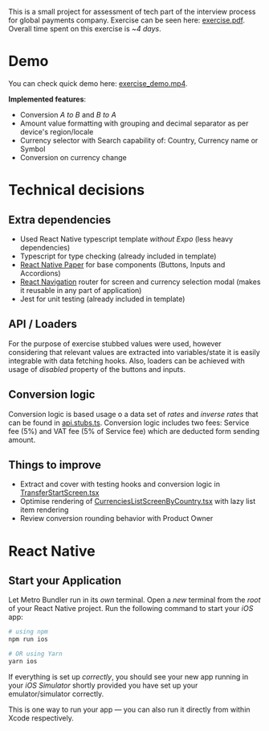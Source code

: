 This is a small project for assessment of tech part of the interview process for global payments company. Exercise can
be seen here: [exercise.pdf](exercise.pdf). Overall time spent on this exercise is ~_4 days_.

# Demo
You can check quick demo here: [exercise_demo.mp4](exercise_demo.mp4).

**Implemented features**:
- Conversion _A to B_ and _B to A_  
- Amount value formatting with grouping and decimal separator as per device's region/locale
- Currency selector with Search capability of: Country, Currency name or Symbol
- Conversion on currency change

# Technical decisions
## Extra dependencies
- Used React Native typescript template _without Expo_ (less heavy dependencies)
- Typescript for type checking (already included in template)
- [React Native Paper](https://reactnativepaper.com/) for base components (Buttons, Inputs and Accordions)
- [React Navigation](https://reactnavigation.org/) router for screen and currency selection modal (makes it reusable in
  any part of application)
- Jest for unit testing (already included in template)

## API / Loaders
For the purpose of exercise stubbed values were used, however considering that relevant values are extracted into
variables/state it is easily integrable with data fetching hooks. Also, loaders can be achieved with usage of _disabled_
property of the buttons and inputs.

## Conversion logic
Conversion logic is based usage o a data set of _rates_ and _inverse rates_ that can be found in [api.stubs.ts](src%2Fservices%2Fapi.stubs.ts).
Conversion logic includes two fees: Service fee (5%) and VAT fee (5% of Service fee) which are deducted form sending amount.

## Things to improve
- Extract and cover with testing hooks and conversion logic
  in [TransferStartScreen.tsx](src%2Fscreens%2FTransferStartScreen.tsx)
- Optimise rendering of [CurrenciesListScreenByCountry.tsx](src%2Fscreens%2FCurrenciesListScreenByCountry.tsx) with lazy list item rendering
- Review conversion rounding behavior with Product Owner

# React Native

## Start your Application

Let Metro Bundler run in its _own_ terminal. Open a _new_ terminal from the _root_ of your React Native project. Run the
following command to start your _iOS_ app:

```bash
# using npm
npm run ios

# OR using Yarn
yarn ios
```

If everything is set up _correctly_, you should see your new app running in your _iOS Simulator_
shortly provided you have set up your emulator/simulator correctly.

This is one way to run your app — you can also run it directly from within Xcode respectively.
